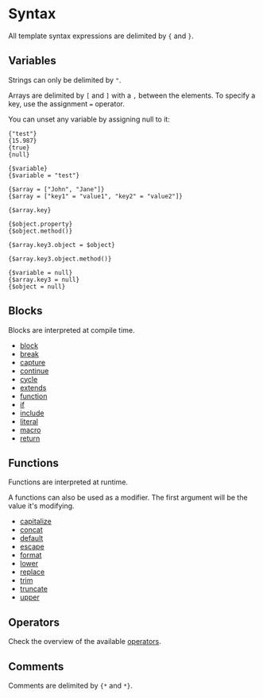 # Syntax

All template syntax expressions are delimited by ```{``` and ```}```.

## Variables

Strings can only be delimited by ```"```.

Arrays are delimited by ```[``` and ```]``` with a ```,``` between the elements.
To specify a key, use the assignment ```=``` operator.

You can unset any variable by assigning null to it:

```
{"test"}
{15.987}
{true}
{null}

{$variable}
{$variable = "test"}

{$array = ["John", "Jane"]}
{$array = ["key1" = "value1", "key2" = "value2"]}

{$array.key}

{$object.property}
{$object.method()}

{$array.key3.object = $object}

{$array.key3.object.method()}

{$variable = null}
{$array.key3 = null}
{$object = null}
```

## Blocks

Blocks are interpreted at compile time.

- [block](blocks/block.md)
- [break](blocks/break.md)
- [capture](blocks/capture.md)
- [continue](blocks/continue.md)
- [cycle](blocks/cycle.md)
- [extends](blocks/extends.md)
- [function](blocks/function.md)
- [if](blocks/if.md)
- [include](blocks/include.md)
- [literal](blocks/literal.md)
- [macro](blocks/macro.md)
- [return](blocks/return.md)

## Functions

Functions are interpreted at runtime.

A functions can also be used as a modifier.
The first argument will be the value it's modifying.

- [capitalize](functions/capitalize.md)
- [concat](functions/concat.md)
- [default](functions/default.md)
- [escape](functions/escape.md)
- [format](functions/format.md)
- [lower](functions/lower.md)
- [replace](functions/replace.md)
- [trim](functions/trim.md)
- [truncate](functions/truncate.md)
- [upper](functions/upper.md)

## Operators

Check the overview of the available [operators](operators.md).

## Comments

Comments are delimited by ```{*``` and ```*}```.
